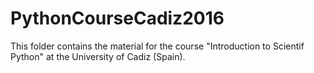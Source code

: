 # PythonCourseCadiz2016

This folder contains the material for the course "Introduction to Scientif Python" at the University of Cadiz (Spain).

